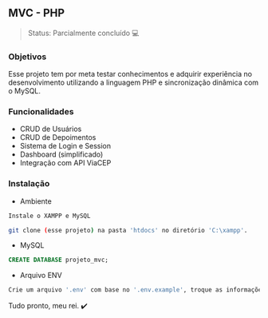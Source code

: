 ## MVC - PHP
> Status: Parcialmente concluído 💻

### Objetivos
Esse projeto tem por meta testar conhecimentos e adquirir experiência no desenvolvimento utilizando a linguagem PHP e sincronização dinâmica com o MySQL.

### Funcionalidades
+ CRUD de Usuários
+ CRUD de Depoimentos
+ Sistema de Login e Session
+ Dashboard (simplificado)
+ Integração com API ViaCEP

### Instalação
+ Ambiente
```bash
Instale o XAMPP e MySQL

git clone (esse projeto) na pasta 'htdocs' no diretório 'C:\xampp'.
```

+ MySQL

```sql
CREATE DATABASE projeto_mvc;
```

+ Arquivo ENV 
```bash
Crie um arquivo '.env' com base no '.env.example', troque as informações da chave.
```

Tudo pronto, meu rei. ✔️
